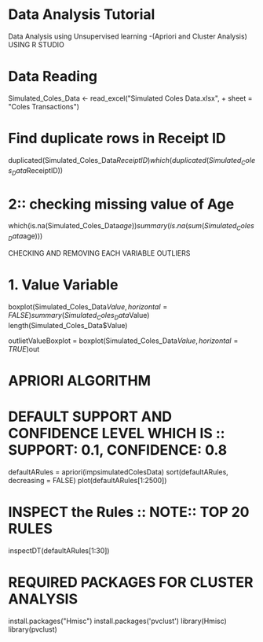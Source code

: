 # Data Analysis Tutorial
Data Analysis using Unsupervised learning -(Apriori and Cluster Analysis)
USING R STUDIO

# Data Reading
Simulated_Coles_Data <- read_excel("Simulated Coles Data.xlsx",
                                   +     sheet = "Coles Transactions")
                                                                    
# Find duplicate rows in Receipt ID
duplicated(Simulated_Coles_Data$ReceiptID)
which(duplicated(Simulated_Coles_Data$ReceiptID))

# 2:: checking missing value of Age
which(is.na(Simulated_Coles_Data$age))
summary(is.na(sum(Simulated_Coles_Data$age)))

  CHECKING AND REMOVING EACH VARIABLE OUTLIERS

# 1. Value Variable
boxplot(Simulated_Coles_Data$Value, horizontal = FALSE)
summary(Simulated_Coles_Data$Value)
length(Simulated_Coles_Data$Value)

outlietValueBoxplot = boxplot(Simulated_Coles_Data$Value, horizontal = TRUE)$out

# APRIORI ALGORITHM
# DEFAULT SUPPORT AND CONFIDENCE LEVEL WHICH IS :: SUPPORT: 0.1, CONFIDENCE: 0.8
defaultARules = apriori(impsimulatedColesData)
sort(defaultARules, decreasing = FALSE)
plot(defaultARules[1:2500])

# INSPECT the Rules  :: NOTE:: TOP 20 RULES
inspectDT(defaultARules[1:30]) 

# REQUIRED PACKAGES FOR CLUSTER ANALYSIS
install.packages("Hmisc")
install.packages('pvclust')
library(Hmisc)
library(pvclust)
